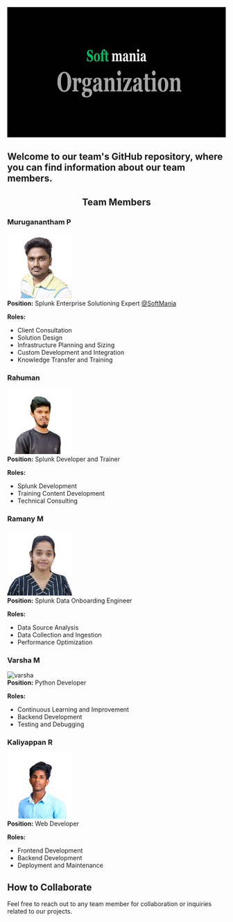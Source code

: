 <img src="https://github.com/SoftManiaTech/.github/blob/main/softmania%20banner%20images/soft%20mania.png" alt="Image Description" style="width: 1000px; height: 300px;">

## Welcome to our team's GitHub repository, where you can find information about our team members.

<h2 align="center"> Team Members</h2>

### Muruganantham P
<img src="https://github.com/SoftManiaTech/.github/blob/main/softmania%20team%20photos/muruganantham.png" alt="muruganantham" width="150" height="150"> <br/>
**Position:** Splunk Enterprise Solutioning Expert [@SoftMania](https://splunk.softmania.in/#/home) <br/>

**Roles:** 
- Client Consultation
- Solution Design
- Infrastructure Planning and Sizing
- Custom Development and Integration
- Knowledge Transfer and Training
  
### Rahuman
<img src="https://github.com/SoftManiaTech/.github/blob/main/softmania%20team%20photos/rahuman.png" alt="rahuman" width="150" height="150"> <br/>
**Position:** Splunk Developer and Trainer  <br/>

**Roles:** 
- Splunk Development
- Training Content Development
- Technical Consulting

### Ramany M
<img src="https://github.com/SoftManiaTech/.github/blob/main/softmania%20team%20photos/ramany.png" alt="ramany" width="150" height="150"> <br/>
**Position:** Splunk Data Onboarding Engineer <br/>

**Roles:** 
- Data Source Analysis
- Data Collection and Ingestion
- Performance Optimization
  
### Varsha M
<img src="https://github.com/SoftManiaTech/.github/blob/main/softmania%20team%20photos/varsha.png" alt="varsha" width="150" height="150"> <br/>
**Position:** Python Developer <br/>

**Roles:** 
- Continuous Learning and Improvement
- Backend Development
- Testing and Debugging

### Kaliyappan R
<img src="https://github.com/SoftManiaTech/.github/blob/main/softmania%20team%20photos/kaliyappan.png" alt="kaliyappan" width="150" height="150"> <br/>
**Position:** Web Developer <br/>

**Roles:** 
- Frontend Development
- Backend Development
- Deployment and Maintenance

## How to Collaborate

Feel free to reach out to any team member for collaboration or inquiries related to our projects.


